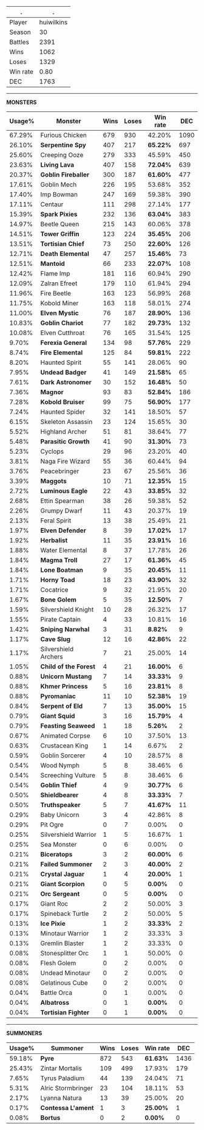 .|.
|-|-
Player|huiwilkins
Season|30
Battles|2391
Wins|1062
Loses|1329
Win rate|0.80
DEC|1763

---
**MONSTERS**

Usage%|Monster|Wins|Loses|Win rate|DEC|
-|-|-|-|-|-|
67.29%|Furious Chicken|679|930|42.20%|1090|
26.10%|**Serpentine Spy**|407|217|**65.22%**|697|
25.60%|Creeping Ooze|279|333|45.59%|450|
23.63%|**Living Lava**|407|158|**72.04%**|639|
20.37%|**Goblin Fireballer**|300|187|**61.60%**|477|
17.61%|Goblin Mech|226|195|53.68%|352|
17.40%|Imp Bowman|247|169|59.38%|390|
17.11%|Centaur|111|298|27.14%|177|
15.39%|**Spark Pixies**|232|136|**63.04%**|383|
14.97%|Beetle Queen|215|143|60.06%|378|
14.51%|**Tower Griffin**|123|224|**35.45%**|206|
13.51%|**Tortisian Chief**|73|250|**22.60%**|126|
12.71%|**Death Elemental**|47|257|**15.46%**|73|
12.51%|**Mantoid**|66|233|**22.07%**|108|
12.42%|Flame Imp|181|116|60.94%|290|
12.09%|Zalran Efreet|179|110|61.94%|294|
11.96%|Fire Beetle|163|123|56.99%|268|
11.75%|Kobold Miner|163|118|58.01%|274|
11.00%|**Elven Mystic**|76|187|**28.90%**|136|
10.83%|**Goblin Chariot**|77|182|**29.73%**|132|
10.08%|Elven Cutthroat|76|165|31.54%|125|
9.70%|**Ferexia General**|134|98|**57.76%**|229|
8.74%|**Fire Elemental**|125|84|**59.81%**|222|
8.20%|Haunted Spirit|55|141|28.06%|90|
7.95%|**Undead Badger**|41|149|**21.58%**|65|
7.61%|**Dark Astronomer**|30|152|**16.48%**|50|
7.36%|**Magnor**|93|83|**52.84%**|186|
7.28%|**Kobold Bruiser**|99|75|**56.90%**|177|
7.24%|Haunted Spider|32|141|18.50%|57|
6.15%|Skeleton Assassin|23|124|15.65%|30|
5.52%|Highland Archer|51|81|38.64%|77|
5.48%|**Parasitic Growth**|41|90|**31.30%**|73|
5.23%|Cyclops|29|96|23.20%|40|
3.81%|Naga Fire Wizard|55|36|60.44%|94|
3.76%|Peacebringer|23|67|25.56%|36|
3.39%|**Maggots**|10|71|**12.35%**|15|
2.72%|**Luminous Eagle**|22|43|**33.85%**|32|
2.68%|Ettin Spearman|38|26|59.38%|52|
2.26%|Grumpy Dwarf|11|43|20.37%|19|
2.13%|Feral Spirit|13|38|25.49%|21|
1.97%|**Elven Defender**|8|39|**17.02%**|17|
1.92%|**Herbalist**|11|35|**23.91%**|16|
1.88%|Water Elemental|8|37|17.78%|26|
1.84%|**Magma Troll**|27|17|**61.36%**|45|
1.84%|**Lone Boatman**|9|35|**20.45%**|11|
1.71%|**Horny Toad**|18|23|**43.90%**|32|
1.71%|Cocatrice|9|32|21.95%|20|
1.67%|**Bone Golem**|5|35|**12.50%**|7|
1.59%|Silvershield Knight|10|28|26.32%|17|
1.55%|Pirate Captain|4|33|10.81%|16|
1.42%|**Sniping Narwhal**|3|31|**8.82%**|9|
1.17%|**Cave Slug**|12|16|**42.86%**|22|
1.17%|Silvershield Archers|7|21|25.00%|14|
1.05%|**Child of the Forest**|4|21|**16.00%**|6|
0.88%|**Unicorn Mustang**|7|14|**33.33%**|9|
0.88%|**Khmer Princess**|5|16|**23.81%**|8|
0.88%|**Pyromaniac**|11|10|**52.38%**|19|
0.84%|**Serpent of Eld**|7|13|**35.00%**|15|
0.79%|**Giant Squid**|3|16|**15.79%**|4|
0.79%|**Feasting Seaweed**|1|18|**5.26%**|2|
0.67%|Animated Corpse|6|10|37.50%|13|
0.63%|Crustacean King|1|14|6.67%|2|
0.59%|Goblin Sorcerer|4|10|28.57%|8|
0.54%|Wood Nymph|5|8|38.46%|6|
0.54%|Screeching Vulture|5|8|38.46%|6|
0.54%|**Goblin Thief**|4|9|**30.77%**|6|
0.50%|**Shieldbearer**|4|8|**33.33%**|7|
0.50%|**Truthspeaker**|5|7|**41.67%**|11|
0.29%|Baby Unicorn|3|4|42.86%|8|
0.29%|Pit Ogre|0|7|0.00%|0|
0.25%|Silvershield Warrior|1|5|16.67%|1|
0.25%|Sea Monster|0|6|0.00%|0|
0.21%|**Biceratops**|3|2|**60.00%**|6|
0.21%|**Failed Summoner**|2|3|**40.00%**|2|
0.21%|**Crystal Jaguar**|1|4|**20.00%**|1|
0.21%|**Giant Scorpion**|0|5|**0.00%**|0|
0.21%|**Orc Sergeant**|0|5|**0.00%**|0|
0.17%|Giant Roc|2|2|50.00%|3|
0.17%|Spineback Turtle|2|2|50.00%|5|
0.13%|**Ice Pixie**|1|2|**33.33%**|2|
0.13%|Minotaur Warrior|1|2|33.33%|3|
0.13%|Gremlin Blaster|1|2|33.33%|0|
0.08%|Stonesplitter Orc|1|1|50.00%|0|
0.08%|Flesh Golem|0|2|0.00%|0|
0.08%|Undead Minotaur|0|2|0.00%|0|
0.08%|Gelatinous Cube|0|2|0.00%|0|
0.04%|Battle Orca|0|1|0.00%|0|
0.04%|**Albatross**|0|1|**0.00%**|0|
0.04%|**Tortisian Fighter**|0|1|**0.00%**|0|

---
**SUMMONERS**

Usage%|Summoner|Wins|Loses|Win rate|DEC|
-|-|-|-|-|-|
59.18%|**Pyre**|872|543|**61.63%**|1436|
25.43%|Zintar Mortalis|109|499|17.93%|179|
7.65%|Tyrus Paladium|44|139|24.04%|71|
5.31%|Alric Stormbringer|23|104|18.11%|53|
2.17%|Lyanna Natura|13|39|25.00%|20|
0.17%|**Contessa L'ament**|1|3|**25.00%**|1|
0.08%|**Bortus**|0|2|**0.00%**|0|
